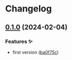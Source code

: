 # Changelog

## [0.1.0](https://github.com/hbstack/pwa-installer/compare/v0.0.1...v0.1.0) (2024-02-04)


### Features ✨

* first version ([ba0f75c](https://github.com/hbstack/pwa-installer/commit/ba0f75c191263c44a57de0eebf6dddf8c30e4105))
